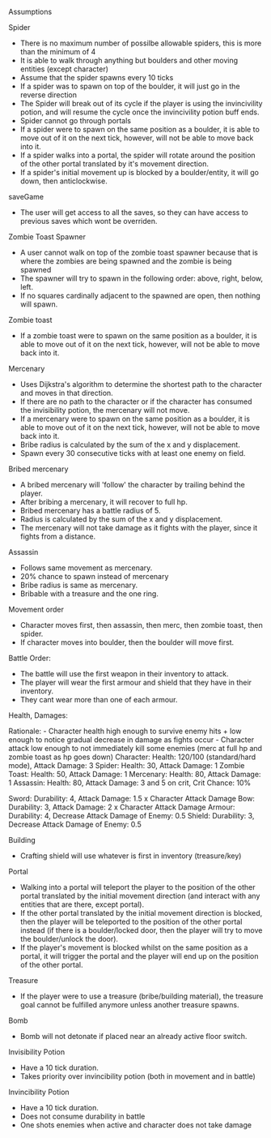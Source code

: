 Assumptions

Spider
- There is no maximum number of possilbe allowable spiders, this is more than the minimum of 4
- It is able to walk through anything but boulders and other moving entities (except character)
- Assume that the spider spawns every 10 ticks
- If a spider was to spawn on top of the boulder, it will just go in the reverse direction
- The Spider will break out of its cycle if the player is using the invincivility potion, and will resume the cycle once the invincivility potion buff ends.
- Spider cannot go through portals
- If a spider were to spawn on the same position as a boulder, it is able to move out of it on the next tick, however, will not be able to move back into it.
- If a spider walks into a portal, the spider will rotate around the position of the other portal translated by it's movement direction.
- If a spider's initial movement up is blocked by a boulder/entity, it will go down, then anticlockwise.

saveGame
- The user will get access to all the saves, so they can have access to previous saves which wont be overriden.

Zombie Toast Spawner
- A user cannot walk on top of the zombie toast spawner because that is where the zombies are being spawned and the zombie is being spawned
- The spawner will try to spawn in the following order: above, right, below, left.
- If no squares cardinally adjacent to the spawned are open, then nothing will spawn.

Zombie toast
- If a zombie toast were to spawn on the same position as a boulder, it is able to move out of it on the next tick, however, will not be able to move back into it.

Mercenary
- Uses Dijkstra's algorithm to determine the shortest path to the character and moves in that direction.
- If there are no path to the character or if the character has consumed the invisibility potion, the mercenary will not move.
- If a mercenary were to spawn on the same position as a boulder, it is able to move out of it on the next tick, however, will not be able to move back into it.
- Bribe radius is calculated by the sum of the x and y displacement.
- Spawn every 30 consecutive ticks with at least one enemy on field.

Bribed mercenary
- A bribed mercenary will 'follow' the character by trailing behind the player.
- After bribing a mercenary, it will recover to full hp.
- Bribed mercenary has a battle radius of 5.
- Radius is calculated by the sum of the x and y displacement.
- The mercenary will not take damage as it fights with the player, since it fights from a distance.

Assassin
- Follows same movement as mercenary.
- 20% chance to spawn instead of mercenary
- Bribe radius is same as mercenary.
- Bribable with a treasure and the one ring.

Movement order
- Character moves first, then assassin, then merc, then zombie toast, then spider.
- If character moves into boulder, then the boulder will move first.

Battle Order:
- The battle will use the first weapon in their inventory to attack.
- The player will wear the first armour and shield that they have in their inventory.
- They cant wear more than one of each armour.

Health, Damages:

Rationale: - Character health high enough to survive enemy hits + low enough to notice gradual decrease in damage as fights occur - Character attack low enough to not immediately kill some enemies (merc at full hp and zombie toast as hp goes down)
Character: Health: 120/100 (standard/hard mode), Attack Damage: 3
Spider: Health: 30, Attack Damage: 1
Zombie Toast: Health: 50, Attack Damage: 1
Mercenary: Health: 80, Attack Damage: 1
Assassin: Health: 80, Attack Damage: 3 and 5 on crit, Crit Chance: 10%

Sword: Durability: 4, Attack Damage: 1.5 x Character Attack Damage
Bow: Durability: 3, Attack Damage: 2 x Character Attack Damage
Armour: Durability: 4, Decrease Attack Damage of Enemy: 0.5
Shield: Durability: 3, Decrease Attack Damage of Enemy: 0.5

Building
- Crafting shield will use whatever is first in inventory (treasure/key)

Portal
- Walking into a portal will teleport the player to the position of the other portal translated by the initial movement direction (and interact with any entities that are there, except portal).
- If the other portal translated by the initial movement direction is blocked, then the player will be teleported to the position of the other portal instead (if there is a boulder/locked door, then the player will try to move the boulder/unlock the door).
- If the player's movement is blocked whilst on the same position as a portal, it will trigger the portal and the player will end up on the position of the other portal.

Treasure
- If the player were to use a treasure (bribe/building material), the treasure goal cannot be fulfilled anymore unless another treasure spawns.

Bomb
- Bomb will not detonate if placed near an already active floor switch.

Invisibility Potion
- Have a 10 tick duration.
- Takes priority over invincibility potion (both in movement and in battle)

Invincibility Potion
- Have a 10 tick duration.
- Does not consume durability in battle
- One shots enemies when active and character does not take damage
